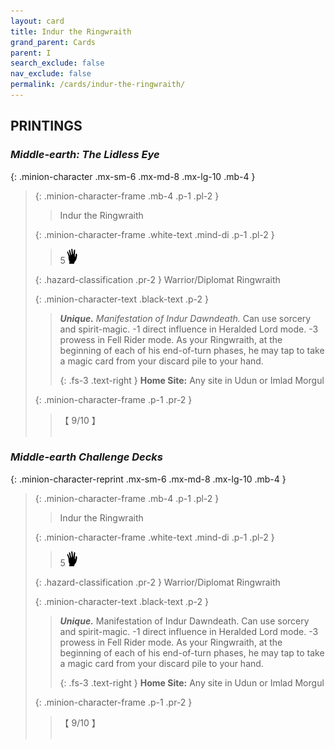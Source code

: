 ```yaml
---
layout: card
title: Indur the Ringwraith
grand_parent: Cards
parent: I
search_exclude: false
nav_exclude: false
permalink: /cards/indur-the-ringwraith/
---
```


## PRINTINGS


### _Middle-earth: The Lidless Eye_

{: .minion-character .mx-sm-6 .mx-md-8 .mx-lg-10 .mb-4 }
> {: .minion-character-frame .mb-4 .p-1 .pl-2 }
> > <div class="hazard-mp"></div>
> > <div class="card-name">Indur the Ringwraith</div>
>
> {: .minion-character-frame .white-text .mind-di .p-1 .pl-2 }
> > 5![](/assets/images/di.svg)
>
> {: .hazard-classification .pr-2 }
> Warrior/Diplomat Ringwraith
>
> {: .minion-character-text .black-text .p-2 }
> > _**Unique.**_ _Manifestation of Indur Dawndeath._ Can use sorcery and spirit-magic. -1 direct influence in Heralded Lord mode. -3 prowess in Fell Rider mode. As your Ringwraith, at the beginning of each of his end-of-turn phases, he may tap to take a magic card from your discard pile to your hand.   
> > 
> > {: .fs-3 .text-right } 
> > **Home Site:** Any site in Udun or Imlad Morgul 
>
> {: .minion-character-frame .p-1 .pr-2 }
> > <div class="card-shield">【 9/10 】</div>
> > <div class="card-corruption-white">&nbsp;</div>

### _Middle-earth Challenge Decks_

{: .minion-character-reprint .mx-sm-6 .mx-md-8 .mx-lg-10 .mb-4 }
> {: .minion-character-frame .mb-4 .p-1 .pl-2 }
> > <div class="hazard-mp"></div>
> > <div class="card-name">Indur the Ringwraith</div>
>
> {: .minion-character-frame .white-text .mind-di .p-1 .pl-2 }
> > 5![](/assets/images/di.svg)
>
> {: .hazard-classification .pr-2 }
> Warrior/Diplomat Ringwraith
>
> {: .minion-character-text .black-text .p-2 }
> > _**Unique.**_ Manifestation of Indur Dawndeath. Can use sorcery and spirit-magic. -1 direct influence in Heralded Lord mode. -3 prowess in Fell Rider mode. As your Ringwraith, at the beginning of each of his end-of-turn phases, he may tap to take a magic card from your discard pile to your hand.   
> > 
> > {: .fs-3 .text-right } 
> > **Home Site:** Any site in Udun or Imlad Morgul 
>
> {: .minion-character-frame .p-1 .pr-2 }
> > <div class="card-shield">【 9/10 】</div>
> > <div class="card-corruption-white">&nbsp;</div>
